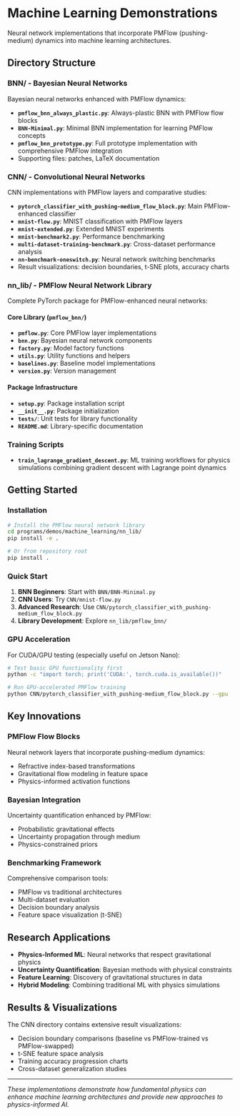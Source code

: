 # Machine Learning Demonstrations

Neural network implementations that incorporate PMFlow (pushing-medium) dynamics into machine learning architectures.

## Directory Structure

### **BNN/** - Bayesian Neural Networks
Bayesian neural networks enhanced with PMFlow dynamics:

- **`pmflow_bnn_always_plastic.py`**: Always-plastic BNN with PMFlow flow blocks
- **`BNN-Minimal.py`**: Minimal BNN implementation for learning PMFlow concepts
- **`pmflow_bnn_prototype.py`**: Full prototype implementation with comprehensive PMFlow integration
- Supporting files: patches, LaTeX documentation

### **CNN/** - Convolutional Neural Networks
CNN implementations with PMFlow layers and comparative studies:

- **`pytorch_classifier_with_pushing-medium_flow_block.py`**: Main PMFlow-enhanced classifier
- **`mnist-flow.py`**: MNIST classification with PMFlow layers
- **`mnist-extended.py`**: Extended MNIST experiments
- **`mnist-benchmark2.py`**: Performance benchmarking
- **`multi-dataset-training-benchmark.py`**: Cross-dataset performance analysis
- **`nn-benchmark-oneswitch.py`**: Neural network switching benchmarks
- Result visualizations: decision boundaries, t-SNE plots, accuracy charts

### **nn_lib/** - PMFlow Neural Network Library
Complete PyTorch package for PMFlow-enhanced neural networks:

#### Core Library (`pmflow_bnn/`)
- **`pmflow.py`**: Core PMFlow layer implementations
- **`bnn.py`**: Bayesian neural network components
- **`factory.py`**: Model factory functions
- **`utils.py`**: Utility functions and helpers
- **`baselines.py`**: Baseline model implementations
- **`version.py`**: Version management

#### Package Infrastructure
- **`setup.py`**: Package installation script
- **`__init__.py`**: Package initialization
- **`tests/`**: Unit tests for library functionality
- **`README.md`**: Library-specific documentation

### **Training Scripts**

- **`train_lagrange_gradient_descent.py`**: ML training workflows for physics simulations combining gradient descent with Lagrange point dynamics

## Getting Started

### Installation
```bash
# Install the PMFlow neural network library
cd programs/demos/machine_learning/nn_lib/
pip install -e .

# Or from repository root
pip install .
```

### Quick Start

1. **BNN Beginners**: Start with `BNN/BNN-Minimal.py`
2. **CNN Users**: Try `CNN/mnist-flow.py`
3. **Advanced Research**: Use `CNN/pytorch_classifier_with_pushing-medium_flow_block.py`
4. **Library Development**: Explore `nn_lib/pmflow_bnn/`

### GPU Acceleration

For CUDA/GPU testing (especially useful on Jetson Nano):
```bash
# Test basic GPU functionality first
python -c "import torch; print('CUDA:', torch.cuda.is_available())"

# Run GPU-accelerated PMFlow training
python CNN/pytorch_classifier_with_pushing-medium_flow_block.py --gpu
```

## Key Innovations

### PMFlow Flow Blocks
Neural network layers that incorporate pushing-medium dynamics:
- Refractive index-based transformations
- Gravitational flow modeling in feature space
- Physics-informed activation functions

### Bayesian Integration
Uncertainty quantification enhanced by PMFlow:
- Probabilistic gravitational effects
- Uncertainty propagation through medium
- Physics-constrained priors

### Benchmarking Framework
Comprehensive comparison tools:
- PMFlow vs traditional architectures
- Multi-dataset evaluation
- Decision boundary analysis
- Feature space visualization (t-SNE)

## Research Applications

- **Physics-Informed ML**: Neural networks that respect gravitational physics
- **Uncertainty Quantification**: Bayesian methods with physical constraints
- **Feature Learning**: Discovery of gravitational structures in data
- **Hybrid Modeling**: Combining traditional ML with physics simulations

## Results & Visualizations

The CNN directory contains extensive result visualizations:
- Decision boundary comparisons (baseline vs PMFlow-trained vs PMFlow-swapped)
- t-SNE feature space analysis
- Training accuracy progression charts
- Cross-dataset generalization studies

---
*These implementations demonstrate how fundamental physics can enhance machine learning architectures and provide new approaches to physics-informed AI.*